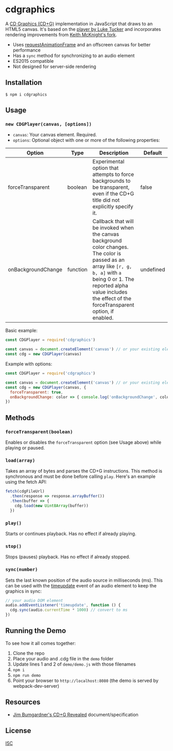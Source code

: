 cdgraphics
==========

A [CD Graphics (CD+G)](https://en.wikipedia.org/wiki/CD%2BG) implementation in JavaScript that draws to an HTML5 canvas. It's based on the [player by Luke Tucker](https://github.com/ltucker/html5_karaoke) and incorporates rendering improvements from [Keith McKnight's fork](https://github.com/kmck/karaoke).

* Uses [requestAnimationFrame](https://developer.mozilla.org/en-US/docs/Web/API/window/requestAnimationFrame) and an offscreen canvas for better performance
* Has a `sync` method for synchronizing to an audio element
* ES2015 compatible
* Not designed for server-side rendering

Installation
------------
```
$ npm i cdgraphics
```

Usage
-----

### `new CDGPlayer(canvas, [options])`

- `canvas`: Your canvas element. Required.
- `options`: Optional object with one or more of the following properties:

| Option | Type | Description | Default
| --- | --- | --- | --- |
| forceTransparent | boolean | Experimental option that attempts to force backgrounds to be transparent, even if the CD+G title did not explicitly specify it. | false
| onBackgroundChange | function | Callback that will be invoked when the canvas background color changes. The color is passed as an array like `[r, g, b, a]` with `a` being 0 or 1. The reported alpha value includes the effect of the forceTransparent option, if enabled. | undefined |

Basic example:

```js
const CDGPlayer = require('cdgraphics')

const canvas = document.createElement('canvas') // or your existing element
const cdg = new CDGPlayer(canvas)
```

Example with options:
```js
const CDGPlayer = require('cdgraphics')

const canvas = document.createElement('canvas') // or your existing element
const cdg = new CDGPlayer(canvas, {
  forceTransparent: true,
  onBackgroundChange: color => { console.log('onBackgroundChange', color) }
})
```

Methods
-------

### `forceTransparent(boolean)`

Enables or disables the `forceTransparent` option (see Usage above) while playing or paused.

### `load(array)`

Takes an array of bytes and parses the CD+G instructions. This method is synchronous and must be done before calling `play`. Here's an example using the fetch API:

```js
fetch(cdgFileUrl)
  .then(response => response.arrayBuffer())
  .then(buffer => {
    cdg.load(new Uint8Array(buffer))
  })
```

### `play()`

Starts or continues playback. Has no effect if already playing.

### `stop()`

Stops (pauses) playback. Has no effect if already stopped.

### `sync(number)`

Sets the last known position of the audio source in milliseconds (ms). This can be used with the
 [timeupdate](https://developer.mozilla.org/en-US/docs/Web/Events/timeupdate) event of an audio element to keep the graphics in sync:

 ```js
 // your audio DOM element
 audio.addEventListener('timeupdate', function () {
   cdg.sync(audio.currentTime * 1000) // convert to ms
 })
 ```

Running the Demo
----------------

To see how it all comes together:

1. Clone the repo
2. Place your audio and .cdg file in the `demo` folder
3. Update lines 1 and 2 of `demo/demo.js` with those filenames
4. `npm i`
5. `npm run demo`
6. Point your browser to `http://localhost:8080` (the demo is served by webpack-dev-server)

Resources
---------
* [Jim Bumgardner's CD+G Revealed](http://jbum.com/cdg_revealed.html) document/specification

License
-------

[ISC](https://opensource.org/licenses/ISC)
